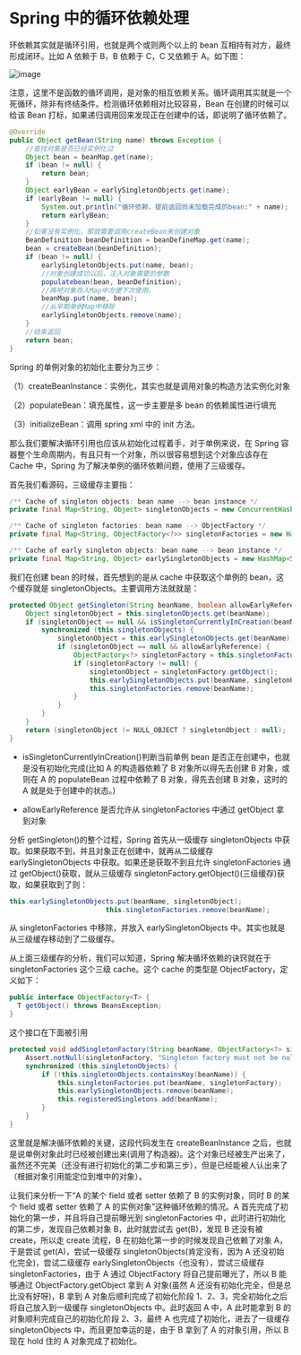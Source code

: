 # Spring 中的循环依赖处理

环依赖其实就是循环引用，也就是两个或则两个以上的 bean 互相持有对方，最终形成闭环。比如 A 依赖于 B，B 依赖于 C，C 又依赖于 A。如下图：

![image](https://user-images.githubusercontent.com/5803001/47979315-73dcd480-e0fd-11e8-808b-36194c2435e5.png)

注意，这里不是函数的循环调用，是对象的相互依赖关系。循环调用其实就是一个死循环，除非有终结条件。检测循环依赖相对比较容易，Bean 在创建的时候可以给该 Bean 打标，如果递归调用回来发现正在创建中的话，即说明了循环依赖了。

```java
@Override
public Object getBean(String name) throws Exception {
    //查找对象是否已经实例化过
    Object bean = beanMap.get(name);
    if (bean != null) {
        return bean;
    }
    Object earlyBean = earlySingletonObjects.get(name);
    if (earlyBean != null) {
        System.out.println("循环依赖，提前返回尚未加载完成的bean:" + name);
        return earlyBean;
    }
    //如果没有实例化，那就需要调用createBean来创建对象
    BeanDefinition beanDefinition = beanDefineMap.get(name);
    bean = createBean(beanDefinition);
    if (bean != null) {
        earlySingletonObjects.put(name, bean);
        //对象创建成功以后，注入对象需要的参数
        populatebean(bean, beanDefinition);
        //再吧对象存入Map中方便下次使用。
        beanMap.put(name, bean);
        //从早期单例Map中移除
        earlySingletonObjects.remove(name);
    }
    //结束返回
    return bean;
}
```

Spring 的单例对象的初始化主要分为三步：

（1）createBeanInstance：实例化，其实也就是调用对象的构造方法实例化对象

（2）populateBean：填充属性，这一步主要是多 bean 的依赖属性进行填充

（3）initializeBean：调用 spring xml 中的 init 方法。

那么我们要解决循环引用也应该从初始化过程着手，对于单例来说，在 Spring 容器整个生命周期内，有且只有一个对象，所以很容易想到这个对象应该存在 Cache 中，Spring 为了解决单例的循环依赖问题，使用了三级缓存。

首先我们看源码，三级缓存主要指：

```java
/** Cache of singleton objects: bean name --> bean instance */
private final Map<String, Object> singletonObjects = new ConcurrentHashMap<String, Object>(256);

/** Cache of singleton factories: bean name --> ObjectFactory */
private final Map<String, ObjectFactory<?>> singletonFactories = new HashMap<String, ObjectFactory<?>>(16);

/** Cache of early singleton objects: bean name --> bean instance */
private final Map<String, Object> earlySingletonObjects = new HashMap<String, Object>(16);
```

我们在创建 bean 的时候，首先想到的是从 cache 中获取这个单例的 bean，这个缓存就是 singletonObjects。主要调用方法就就是：

```java
protected Object getSingleton(String beanName, boolean allowEarlyReference) {
    Object singletonObject = this.singletonObjects.get(beanName);
    if (singletonObject == null && isSingletonCurrentlyInCreation(beanName)) {
        synchronized (this.singletonObjects) {
            singletonObject = this.earlySingletonObjects.get(beanName);
            if (singletonObject == null && allowEarlyReference) {
                ObjectFactory<?> singletonFactory = this.singletonFactories.get(beanName);
                if (singletonFactory != null) {
                    singletonObject = singletonFactory.getObject();
                    this.earlySingletonObjects.put(beanName, singletonObject);
                    this.singletonFactories.remove(beanName);
                }
            }
        }
    }
    return (singletonObject != NULL_OBJECT ? singletonObject : null);
}
```

- isSingletonCurrentlyInCreation()判断当前单例 bean 是否正在创建中，也就是没有初始化完成(比如 A 的构造器依赖了 B 对象所以得先去创建 B 对象，或则在 A 的 populateBean 过程中依赖了 B 对象，得先去创建 B 对象，这时的 A 就是处于创建中的状态。)

- allowEarlyReference 是否允许从 singletonFactories 中通过 getObject 拿到对象

分析 getSingleton()的整个过程，Spring 首先从一级缓存 singletonObjects 中获取。如果获取不到，并且对象正在创建中，就再从二级缓存 earlySingletonObjects 中获取。如果还是获取不到且允许 singletonFactories 通过 getObject()获取，就从三级缓存 singletonFactory.getObject()(三级缓存)获取，如果获取到了则：

```java
this.earlySingletonObjects.put(beanName, singletonObject);
                        this.singletonFactories.remove(beanName);
```

从 singletonFactories 中移除，并放入 earlySingletonObjects 中。其实也就是从三级缓存移动到了二级缓存。

从上面三级缓存的分析，我们可以知道，Spring 解决循环依赖的诀窍就在于 singletonFactories 这个三级 cache。这个 cache 的类型是 ObjectFactory，定义如下：

```java
public interface ObjectFactory<T> {
  T getObject() throws BeansException;
}
```

这个接口在下面被引用

```java
protected void addSingletonFactory(String beanName, ObjectFactory<?> singletonFactory) {
    Assert.notNull(singletonFactory, "Singleton factory must not be null");
    synchronized (this.singletonObjects) {
        if (!this.singletonObjects.containsKey(beanName)) {
            this.singletonFactories.put(beanName, singletonFactory);
            this.earlySingletonObjects.remove(beanName);
            this.registeredSingletons.add(beanName);
        }
    }
}
```

这里就是解决循环依赖的关键，这段代码发生在 createBeanInstance 之后，也就是说单例对象此时已经被创建出来(调用了构造器)。这个对象已经被生产出来了，虽然还不完美（还没有进行初始化的第二步和第三步），但是已经能被人认出来了（根据对象引用能定位到堆中的对象）。

让我们来分析一下“A 的某个 field 或者 setter 依赖了 B 的实例对象，同时 B 的某个 field 或者 setter 依赖了 A 的实例对象”这种循环依赖的情况。A 首先完成了初始化的第一步，并且将自己提前曝光到 singletonFactories 中，此时进行初始化的第二步，发现自己依赖对象 B，此时就尝试去 get(B)，发现 B 还没有被 create，所以走 create 流程，B 在初始化第一步的时候发现自己依赖了对象 A，于是尝试 get(A)，尝试一级缓存 singletonObjects(肯定没有，因为 A 还没初始化完全)，尝试二级缓存 earlySingletonObjects（也没有），尝试三级缓存 singletonFactories，由于 A 通过 ObjectFactory 将自己提前曝光了，所以 B 能够通过 ObjectFactory.getObject 拿到 A 对象(虽然 A 还没有初始化完全，但是总比没有好呀)，B 拿到 A 对象后顺利完成了初始化阶段 1、2、3，完全初始化之后将自己放入到一级缓存 singletonObjects 中。此时返回 A 中，A 此时能拿到 B 的对象顺利完成自己的初始化阶段 2、3，最终 A 也完成了初始化，进去了一级缓存 singletonObjects 中，而且更加幸运的是，由于 B 拿到了 A 的对象引用，所以 B 现在 hold 住的 A 对象完成了初始化。
